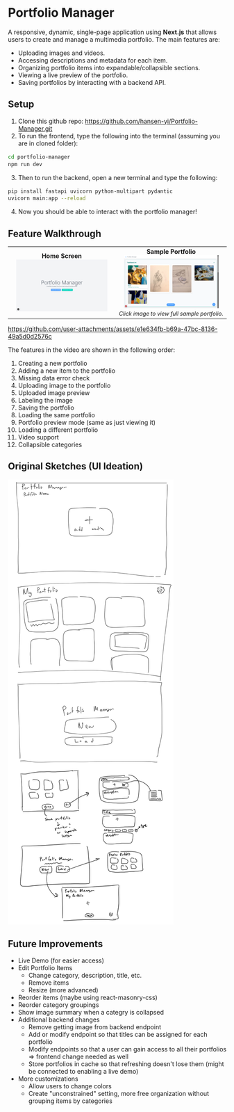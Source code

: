# Portfolio Manager

A responsive, dynamic, single-page application using **Next.js** that allows users to create and manage a multimedia portfolio.
The main features are:

- Uploading images and videos.
- Accessing descriptions and metadata for each item.
- Organizing portfolio items into expandable/collapsible sections.
- Viewing a live preview of the portfolio.
- Saving portfolios by interacting with a backend API.

## Setup

1. Clone this github repo: https://github.com/hansen-yi/Portfolio-Manager.git
2. To run the frontend, type the following into the terminal (assuming you are in cloned folder):
```bash
cd portfolio-manager
npm run dev
```
3. Then to run the backend, open a new terminal and type the following:
```bash
pip install fastapi uvicorn python-multipart pydantic
uvicorn main:app --reload
```
4. Now you should be able to interact with the portfolio manager!

## Feature Walkthrough
<table>
  <tr>
    <td align="center">
      <strong>Home Screen</strong><br>
      <img src="/demo_files/HomeScreen.png" width="90%" />
    </td>
    <td align="center">
      <strong>Sample Portfolio</strong><br>
      <a href="./demo_files/EntireSamplePortfolio.png">
        <img src="./demo_files/SampleScreen.png" width="90%" />
      </a><br>
      <em style="font-size: 0.9em;">Click image to view full sample portfolio.</em>
    </td>
  </tr>
</table>

https://github.com/user-attachments/assets/e1e634fb-b69a-47bc-8136-49a5d0d2576c

The features in the video are shown in the following order:
1. Creating a new portfolio
2. Adding a new item to the portfolio
3. Missing data error check
4. Uploading image to the portfolio
5. Uploaded image preview
6. Labeling the image
7. Saving the portfolio
8. Loading the same portfolio
9. Portfolio preview mode (same as just viewing it)
10. Loading a different portfolio
11. Video support
12. Collapsible categories

## Original Sketches (UI Ideation)
![Sketches](./demo_files/Sketches.PNG)

## Future Improvements
- Live Demo (for easier access)
- Edit Portfolio Items
  - Change category, description, title, etc.
  - Remove items
  - Resize (more advanced)
- Reorder items (maybe using react-masonry-css)
- Reorder category groupings
- Show image summary when a categry is collapsed
- Additional backend changes
  - Remove getting image from backend endpoint
  - Add or modify endpoint so that titles can be assigned for each portfolio
  - Modify endpoints so that a user can gain access to all their portfolios => frontend change needed as well
  - Store portfolios in cache so that refreshing doesn't lose them (might be connected to enabling a live demo)
- More customizations
  - Allow users to change colors
  - Create "unconstrained" setting, more free organization without grouping items by categories

